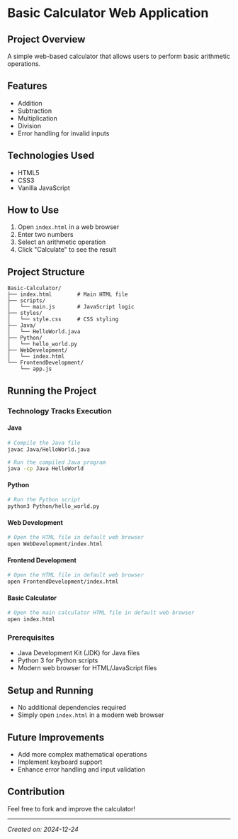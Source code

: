 # Basic Calculator Web Application

## Project Overview
A simple web-based calculator that allows users to perform basic arithmetic operations.

## Features
- Addition
- Subtraction
- Multiplication
- Division
- Error handling for invalid inputs

## Technologies Used
- HTML5
- CSS3
- Vanilla JavaScript

## How to Use
1. Open `index.html` in a web browser
2. Enter two numbers
3. Select an arithmetic operation
4. Click "Calculate" to see the result

## Project Structure
```
Basic-Calculator/
├── index.html        # Main HTML file
├── scripts/
│   └── main.js       # JavaScript logic
├── styles/
│   └── style.css     # CSS styling
├── Java/
│   └── HelloWorld.java
├── Python/
│   └── hello_world.py
├── WebDevelopment/
│   └── index.html
└── FrontendDevelopment/
    └── app.js
```

## Running the Project

### Technology Tracks Execution

#### Java
```bash
# Compile the Java file
javac Java/HelloWorld.java

# Run the compiled Java program
java -cp Java HelloWorld
```

#### Python
```bash
# Run the Python script
python3 Python/hello_world.py
```

#### Web Development
```bash
# Open the HTML file in default web browser
open WebDevelopment/index.html
```

#### Frontend Development
```bash
# Open the HTML file in default web browser
open FrontendDevelopment/index.html
```

#### Basic Calculator
```bash
# Open the main calculator HTML file in default web browser
open index.html
```

### Prerequisites
- Java Development Kit (JDK) for Java files
- Python 3 for Python scripts
- Modern web browser for HTML/JavaScript files

## Setup and Running
- No additional dependencies required
- Simply open `index.html` in a modern web browser

## Future Improvements
- Add more complex mathematical operations
- Implement keyboard support
- Enhance error handling and input validation

## Contribution
Feel free to fork and improve the calculator!

---

*Created on: 2024-12-24*
